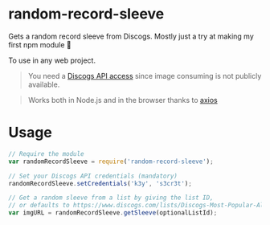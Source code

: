 # random-record-sleeve 

Gets a random record sleeve from Discogs.
Mostly just a try at making my first npm module 🎉

To use in any web project.

> You need a [Discogs API access](https://www.discogs.com/settings/developers) since image consuming is not publicly available.

> Works both in Node.js and in the browser thanks to [axios](https://github.com/mzabriskie/axios)

# Usage

```javascript
// Require the module
var randomRecordSleeve = require('random-record-sleeve');

// Set your Discogs API credentials (mandatory)
randomRecordSleeve.setCredentials('k3y', 's3cr3t');

// Get a random sleeve from a list by giving the list ID,
// or defaults to https://www.discogs.com/lists/Discogs-Most-Popular-Albums/2056
var imgURL = randomRecordSleeve.getSleeve(optionalListId);
```
